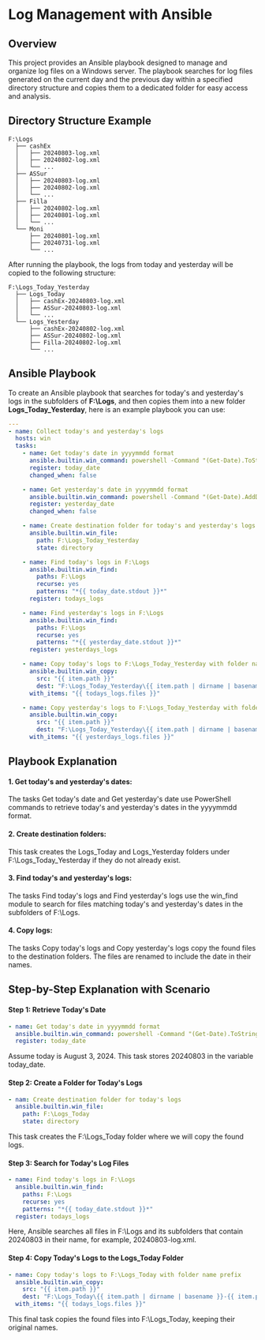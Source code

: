 # Log Management with Ansible

## Overview

This project provides an Ansible playbook designed to manage and organize log files on a Windows server. The playbook searches for log files generated on the current day and the previous day within a specified directory structure and copies them to a dedicated folder for easy access and analysis.

## Directory Structure Example

```plaintext
F:\Logs
  ├── cashEx
  │   ├── 20240803-log.xml
  │   ├── 20240802-log.xml
  │   └── ...
  ├── ASSur
  │   ├── 20240803-log.xml
  │   ├── 20240802-log.xml
  │   └── ...
  ├── Filla
  │   ├── 20240802-log.xml
  │   ├── 20240801-log.xml
  │   └── ...
  └── Moni
      ├── 20240801-log.xml
      ├── 20240731-log.xml
      └── ...
```
After running the playbook, the logs from today and yesterday will be copied to the following structure:
```plaintext
F:\Logs_Today_Yesterday
  ├── Logs_Today
  │   ├── cashEx-20240803-log.xml
  │   ├── ASSur-20240803-log.xml
  │   └── ...
  └── Logs_Yesterday
      ├── cashEx-20240802-log.xml
      ├── ASSur-20240802-log.xml
      ├── Filla-20240802-log.xml
      └── ...
```

## Ansible Playbook

To create an Ansible playbook that searches for today's and yesterday's logs in the subfolders of **F:\Logs**, and then copies them into a new folder **Logs_Today_Yesterday**, here is an example playbook you can use:

```yaml
---
- name: Collect today's and yesterday's logs
  hosts: win
  tasks:
    - name: Get today's date in yyyymmdd format
      ansible.builtin.win_command: powershell -Command "(Get-Date).ToString('yyyyMMdd')"
      register: today_date
      changed_when: false

    - name: Get yesterday's date in yyyymmdd format
      ansible.builtin.win_command: powershell -Command "(Get-Date).AddDays(-1).ToString('yyyyMMdd')"
      register: yesterday_date
      changed_when: false

    - name: Create destination folder for today's and yesterday's logs
      ansible.builtin.win_file:
        path: F:\Logs_Today_Yesterday
        state: directory

    - name: Find today's logs in F:\Logs
      ansible.builtin.win_find:
        paths: F:\Logs
        recurse: yes
        patterns: "*{{ today_date.stdout }}*"
      register: todays_logs

    - name: Find yesterday's logs in F:\Logs
      ansible.builtin.win_find:
        paths: F:\Logs
        recurse: yes
        patterns: "*{{ yesterday_date.stdout }}*"
      register: yesterdays_logs

    - name: Copy today's logs to F:\Logs_Today_Yesterday with folder name prefix
      ansible.builtin.win_copy:
        src: "{{ item.path }}"
        dest: "F:\Logs_Today_Yesterday\{{ item.path | dirname | basename }}-{{ item.path | basename }}"
      with_items: "{{ todays_logs.files }}"

    - name: Copy yesterday's logs to F:\Logs_Today_Yesterday with folder name prefix
      ansible.builtin.win_copy:
        src: "{{ item.path }}"
        dest: "F:\Logs_Today_Yesterday\{{ item.path | dirname | basename }}-{{ item.path | basename }}"
      with_items: "{{ yesterdays_logs.files }}"

```

## Playbook Explanation
#### 1. Get today's and yesterday's dates:
The tasks Get today's date and Get yesterday's date use PowerShell commands to retrieve today's and yesterday's dates in the yyyymmdd format.
#### 2. Create destination folders:
This task creates the Logs_Today and Logs_Yesterday folders under F:\Logs_Today_Yesterday if they do not already exist.
#### 3. Find today's and yesterday's logs:
The tasks Find today's logs and Find yesterday's logs use the win_find module to search for files matching today's and yesterday's dates in the subfolders of F:\Logs.
#### 4. Copy logs:
The tasks Copy today's logs and Copy yesterday's logs copy the found files to the destination folders. The files are renamed to include the date in their names.

## Step-by-Step Explanation with Scenario
#### Step 1: Retrieve Today's Date
```yml
- name: Get today's date in yyyymmdd format
  ansible.builtin.win_command: powershell -Command "(Get-Date).ToString('yyyyMMdd')"
  register: today_date
```
Assume today is August 3, 2024. This task stores 20240803 in the variable today_date.

#### Step 2: Create a Folder for Today's Logs
```yml
- nam: Create destination folder for today's logs
  ansible.builtin.win_file:
    path: F:\Logs_Today
    state: directory
```
This task creates the F:\Logs_Today folder where we will copy the found logs.

#### Step 3: Search for Today's Log Files
```yaml
- name: Find today's logs in F:\Logs
  ansible.builtin.win_find:
    paths: F:\Logs
    recurse: yes
    patterns: "*{{ today_date.stdout }}*"
  register: todays_logs
```
Here, Ansible searches all files in F:\Logs and its subfolders that contain 20240803 in their name, for example, 20240803-log.xml.

#### Step 4: Copy Today's Logs to the Logs_Today Folder
```yaml
- name: Copy today's logs to F:\Logs_Today with folder name prefix
  ansible.builtin.win_copy:
    src: "{{ item.path }}"
    dest: "F:\Logs_Today\{{ item.path | dirname | basename }}-{{ item.path | basename }}"
  with_items: "{{ todays_logs.files }}"
```
This final task copies the found files into F:\Logs_Today, keeping their original names.

